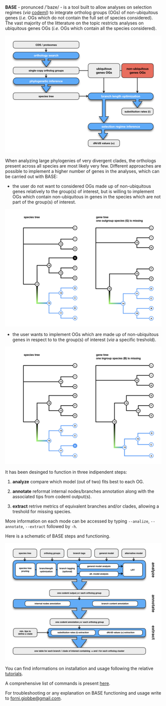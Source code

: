 **BASE** - pronunced  /'baze/ - is a tool built to allow analyses on selection regimes (_via_ [codeml](http://abacus.gene.ucl.ac.uk/software/pamlDOC.pdf)) to integrate ortholog groups (OGs) of non-ubiquitous genes (*i.e.* OGs which do not 
contain the full set of species considered). The vast majority of the litterature on the topic restricts analyses on ubiquitous genes OGs
(*i.e.* OGs which contain all the species considered).

![Image description](https://github.com/for-giobbe/BASE/blob/master/figures/BASE_fig.001.jpeg)

When analyzing large phylogenies of very divergent clades, the orthologs present across all species are most likely very few.
Different approaches are possible to implement a higher number of genes in the analyses, which can be carried out with BASE:

* the user do not want to considered OGs made up of non-ubiquitous genes relatively to the group(s) of interest, 
but is willing to implement OGs which contain non-ubiquitous in genes in the species which are not part of the group(s) of interest.

![Image description](https://github.com/for-giobbe/BASE/blob/master/figures/BASE_fig.002.jpeg)

* the user wants to implement OGs which are made up of non-ubiquitous genes in respect to to the group(s) of interest (_via_ a specific treshold).

![Image description](https://github.com/for-giobbe/BASE/blob/master/figures/BASE_fig.003.jpeg)

It has been desinged to function in three indipendent steps:

1.   **analyze**	compare which model (out of two) fits best to each OG.

2.   **annotate**	reformat internal nodes/branches annotation along with the associated tips from codeml output(s).

3.   **extract**	retrive metrics of equivalent branches and/or clades, allowing a treshold for missing species.

More information on each mode can be accessed by typing ```--analize```, ```--annotate```, ```--extract``` followed by ```-h```.

Here is a schematic of BASE steps and functioning.

![Image description](https://github.com/for-giobbe/BASE/blob/master/figures/BASE_fig.004.jpeg)

You can find informations on installation and usage following the relative [tutorials](https://github.com/for-giobbe/BASE/blob/master/tutorial_0.md).

A comprehensive list of commands is present [here](https://github.com/for-giobbe/BASE/blob/master/command_list.md).

For troubleshooting or any explanation on BASE functioning and usage write to forni.giobbe@gmail.com.
